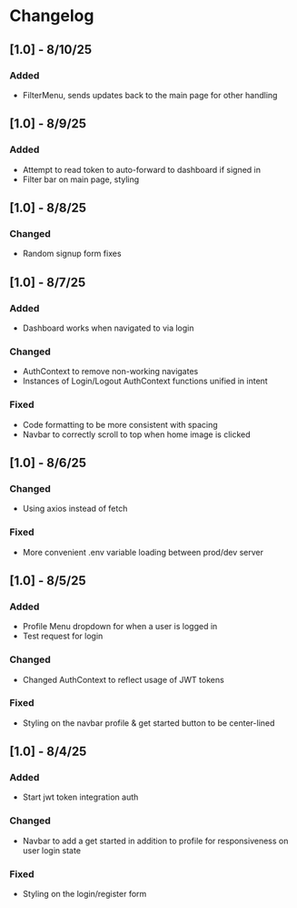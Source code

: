 # Changelog

## [1.0] - 8/10/25

### Added
- FilterMenu, sends updates back to the main page for other handling

## [1.0] - 8/9/25

### Added
- Attempt to read token to auto-forward to dashboard if signed in
- Filter bar on main page, styling

## [1.0] - 8/8/25

### Changed
- Random signup form fixes

## [1.0] - 8/7/25

### Added
- Dashboard works when navigated to via login

### Changed
- AuthContext to remove non-working navigates
- Instances of Login/Logout AuthContext functions unified in intent

### Fixed
- Code formatting to be more consistent with spacing
- Navbar to correctly scroll to top when home image is clicked

## [1.0] - 8/6/25

### Changed
- Using axios instead of fetch

### Fixed
- More convenient .env variable loading between prod/dev server

## [1.0] - 8/5/25

### Added
- Profile Menu dropdown for when a user is logged in
- Test request for login

### Changed
- Changed AuthContext to reflect usage of JWT tokens

### Fixed
- Styling on the navbar profile & get started button to be center-lined

## [1.0] - 8/4/25

### Added
- Start jwt token integration auth

### Changed
- Navbar to add a get started in addition to profile for responsiveness on user login state

### Fixed
- Styling on the login/register form